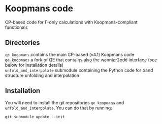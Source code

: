 # Koopmans code
CP-based code for Γ-only calculations with Koopmans-compliant functionals

## Directories
`cp_koopmans` contains the main CP-based (v4.1) Koopmans code \
`qe_koopmans` a fork of QE that contains also the wannier2odd interface (see below for installation details) \
`unfold_and_interpolate` submodule containing the Python code for band structure unfolding and interpolation

## Installation
You will need to install the git repositories `qe_koopmans` and `unfold_and_interpolate`. You can do that by running:

```
git submodule update --init
```
